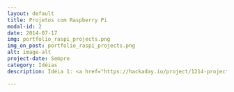 ```yaml
---
layout: default
title: Projetos com Raspberry Pi
modal-id: 2
date: 2014-07-17
img: portfolio_raspi_projects.png
img_on_post: portfolio_raspi_projects.png
alt: image-alt
project-date: Sempre
category: Idéias
description: Idéia 1: <a href="https://hackaday.io/project/1214-project-jarvis-ai-home-automation-assistant">Jarvis - Inteligência Artificial em casa</a>

---
```

